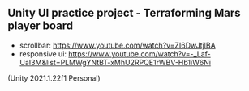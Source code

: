 ## Unity UI practice project - Terraforming Mars player board

- scrollbar: https://www.youtube.com/watch?v=ZI6DwJtjlBA
- responsive ui: https://www.youtube.com/watch?v=-_Laf-UaI3M&list=PLMWgYNtBT-xMhU2RPQE1rWBV-Hb1iW6Ni

(Unity 2021.1.22f1 Personal)
